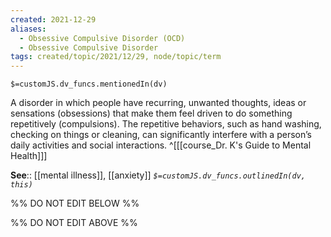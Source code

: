 ```yaml
---
created: 2021-12-29 
aliases:
  - Obsessive Compulsive Disorder (OCD)
  - Obsessive Compulsive Disorder 
tags: created/topic/2021/12/29, node/topic/term
---
```

`$=customJS.dv_funcs.mentionedIn(dv)`

A disorder in which people have recurring, unwanted thoughts, ideas or sensations (obsessions) that make them feel driven to do something repetitively (compulsions). The repetitive behaviors, such as hand washing, checking on things or cleaning, can significantly interfere with a person’s daily activities and social interactions.
 ^[[[course_Dr. K's Guide to Mental Health]]]

**See**:: [[mental illness]], [[anxiety]]
*`$=customJS.dv_funcs.outlinedIn(dv, this)`*

%% DO NOT EDIT BELOW %%

%% DO NOT EDIT ABOVE %%
